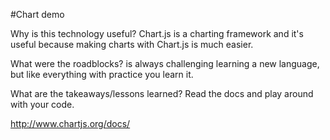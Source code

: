 #Chart demo

Why is this technology useful?
Chart.js is a charting framework and it's useful because making charts with Chart.js is much easier.

What were the roadblocks?
is always challenging learning a new language, but like everything with practice you learn it.

What are the takeaways/lessons learned?
Read the docs and play around with your code.

http://www.chartjs.org/docs/